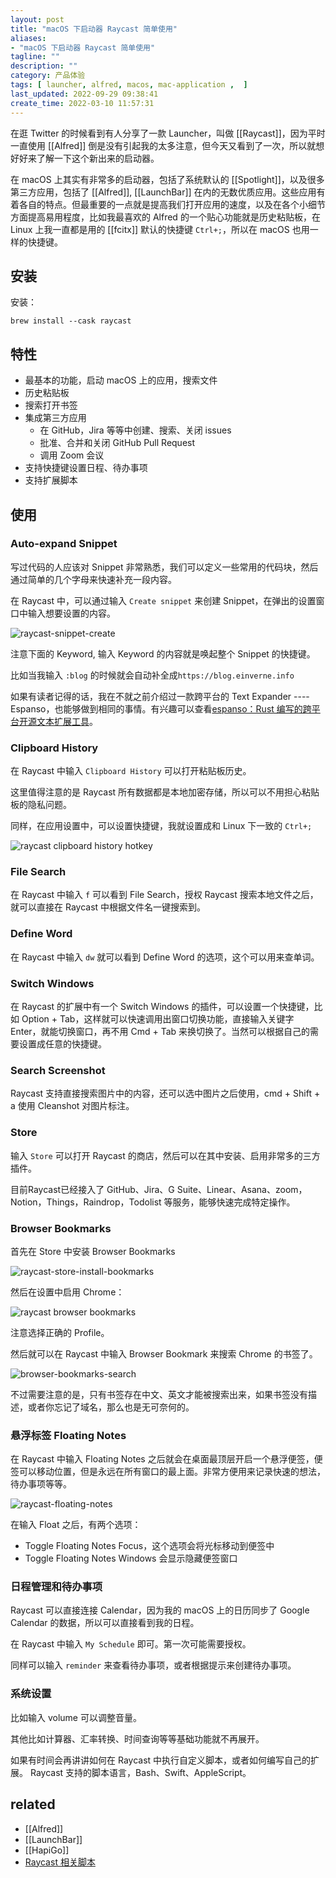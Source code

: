 ```yaml
---
layout: post
title: "macOS 下启动器 Raycast 简单使用"
aliases: 
- "macOS 下启动器 Raycast 简单使用"
tagline: ""
description: ""
category: 产品体验
tags: [ launcher, alfred, macos, mac-application ,  ]
last_updated: 2022-09-29 09:38:41
create_time: 2022-03-10 11:57:31
---
```


在逛 Twitter 的时候看到有人分享了一款 Launcher，叫做 [[Raycast]]，因为平时一直使用 [[Alfred]] 倒是没有引起我的太多注意，但今天又看到了一次，所以就想好好来了解一下这个新出来的启动器。

在 macOS 上其实有非常多的启动器，包括了系统默认的 [[Spotlight]]，以及很多第三方应用，包括了 [[Alfred]], [[LaunchBar]] 在内的无数优质应用。这些应用有着各自的特点。但最重要的一点就是提高我们打开应用的速度，以及在各个小细节方面提高易用程度，比如我最喜欢的 Alfred 的一个贴心功能就是历史粘贴板，在 Linux 上我一直都是用的 [[fcitx]] 默认的快捷键 `Ctrl+;`，所以在 macOS 也用一样的快捷键。

## 安装

安装：

    brew install --cask raycast

## 特性

- 最基本的功能，启动 macOS 上的应用，搜索文件
- 历史粘贴板
- 搜索打开书签
- 集成第三方应用
    - 在 GitHub，Jira 等等中创建、搜索、关闭 issues
    - 批准、合并和关闭 GitHub Pull Request
    - 调用 Zoom 会议
- 支持快捷键设置日程、待办事项
- 支持扩展脚本

## 使用

### Auto-expand Snippet
写过代码的人应该对 Snippet 非常熟悉，我们可以定义一些常用的代码块，然后通过简单的几个字母来快速补充一段内容。

在 Raycast 中，可以通过输入 `Create snippet` 来创建 Snippet，在弹出的设置窗口中输入想要设置的内容。

![raycast-snippet-create](/assets/raycast-snippet-create-20220310234127.png)

注意下面的 Keyword, 输入 Keyword 的内容就是唤起整个 Snippet 的快捷键。

比如当我输入 `:blog` 的时候就会自动补全成`https://blog.einverne.info`

如果有读者记得的话，我在不就之前介绍过一款跨平台的 Text Expander ---- Espanso，也能够做到相同的事情。有兴趣可以查看[espanso：Rust 编写的跨平台开源文本扩展工具](/post/2021/09/espanso-text-expand.html)。

### Clipboard History

在 Raycast 中输入 `Clipboard History` 可以打开粘贴板历史。

这里值得注意的是 Raycast 所有数据都是本地加密存储，所以可以不用担心粘贴板的隐私问题。

同样，在应用设置中，可以设置快捷键，我就设置成和 Linux 下一致的 `Ctrl+;`

![raycast clipboard history hotkey](/assets/raycast-clipboard-history-hotkey-20220310225717.png)

### File Search
在 Raycast 中输入 `f` 可以看到 File Search，授权 Raycast 搜索本地文件之后，就可以直接在 Raycast 中根据文件名一键搜索到。

### Define Word
在 Raycast 中输入 `dw` 就可以看到 Define Word  的选项，这个可以用来查单词。

### Switch Windows
在 Raycast 的扩展中有一个 Switch Windows  的插件，可以设置一个快捷键，比如 Option + Tab，这样就可以快速调用出窗口切换功能，直接输入关键字 Enter，就能切换窗口，再不用 Cmd + Tab 来换切换了。当然可以根据自己的需要设置成任意的快捷键。

### Search Screenshot
Raycast 支持直接搜索图片中的内容，还可以选中图片之后使用，cmd + Shift + a 使用 Cleanshot 对图片标注。

### Store
输入 `Store` 可以打开 Raycast 的商店，然后可以在其中安装、启用非常多的三方插件。

目前Raycast已经接入了 GitHub、Jira、G Suite、Linear、Asana、zoom，Notion，Things，Raindrop，Todolist 等服务，能够快速完成特定操作。


### Browser Bookmarks
首先在 Store 中安装 Browser Bookmarks

![raycast-store-install-bookmarks](/assets/raycast-store-install-bookmarks-20220310231737.png)

然后在设置中启用 Chrome：

![raycast browser bookmarks](/assets/raycast-browser-bookmarks-20220310231857.png)

注意选择正确的 Profile。

然后就可以在 Raycast 中输入 Browser Bookmark 来搜索 Chrome 的书签了。

![browser-bookmarks-search](/assets/browser-bookmarks-search-20220310232500.png)

不过需要注意的是，只有书签存在中文、英文才能被搜索出来，如果书签没有描述，或者你忘记了域名，那么也是无可奈何的。

### 悬浮标签 Floating Notes
在 Raycast 中输入 Floating Notes 之后就会在桌面最顶层开启一个悬浮便签，便签可以移动位置，但是永远在所有窗口的最上面。非常方便用来记录快速的想法，待办事项等等。

![raycast-floating-notes](/assets/raycast-floating-notes-20220310232923.png)

在输入 Float 之后，有两个选项：

- Toggle Floating Notes Focus，这个选项会将光标移动到便签中
- Toggle Floating Notes Windows 会显示隐藏便签窗口


### 日程管理和待办事项
Raycast 可以直接连接 Calendar，因为我的 macOS 上的日历同步了 Google Calendar 的数据，所以可以直接看到我的日程。

在 Raycast 中输入 `My Schedule` 即可。第一次可能需要授权。

同样可以输入 `reminder` 来查看待办事项，或者根据提示来创建待办事项。

### 系统设置
比如输入 volume 可以调整音量。

其他比如计算器、汇率转换、时间查询等等基础功能就不再展开。

如果有时间会再讲讲如何在 Raycast 中执行自定义脚本，或者如何编写自己的扩展。
Raycast 支持的脚本语言，Bash、Swift、AppleScript。

## related

- [[Alfred]]
- [[LaunchBar]]
- [[HapiGo]]
- [Raycast 相关脚本](https://github.com/raycast/script-commands/tree/master/commands)